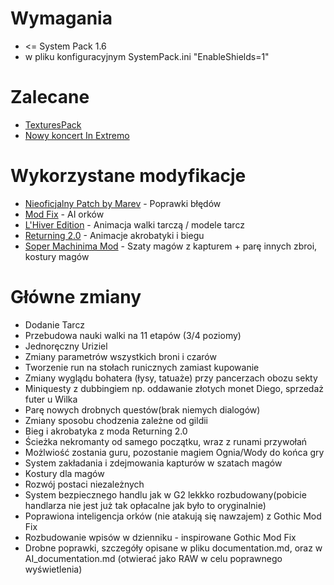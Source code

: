 # Wymagania

* <= System Pack 1.6
* w pliku konfiguracyjnym SystemPack.ini "EnableShields=1"

# Zalecane

* [TexturesPack](https://github.com/PiotrDrozdz96/Gothic/wiki/TexturesPack)
* [Nowy koncert In Extremo](https://github.com/PiotrDrozdz96/Gothic/wiki/In-Extremo)

# Wykorzystane modyfikacje
* [Nieoficjalny Patch by Marev](https://themodders.org/index.php?topic=26604.0) - Poprawki błędów
* [Mod Fix](https://rpgrussia.com/threads/gothic-mod-fix.6520/) - AI orków
* [L'Hiver Edition](https://themodders.org/index.php?topic=27984.0) - Animacja walki tarczą / modele tarcz
* [Returning 2.0](http://bractwospolszczenia.pl/showthread.php?tid=468) - Animacje akrobatyki i biegu
* [Soper Machinima Mod](https://www.facebook.com/Soper-Machinima-Mod-519780415068284/) - Szaty magów z kapturem + parę innych zbroi, kostury magów

# Główne zmiany

* Dodanie Tarcz
* Przebudowa nauki walki na 11 etapów (3/4 poziomy)
* Jednoręczny Uriziel
* Zmiany parametrów wszystkich broni i czarów
* Tworzenie run na stołach runicznych zamiast kupowanie
* Zmiany wyglądu bohatera (łysy, tatuaże) przy pancerzach obozu sekty
* Miniquesty z dubbingiem np. oddawanie złotych monet Diego, sprzedaż futer u Wilka
* Parę nowych drobnych questów(brak niemych dialogów)
* Zmiany sposobu chodzenia zależne od gildii
* Bieg i akrobatyka z moda Returning 2.0
* Ścieżka nekromanty od samego początku, wraz z runami przywołań
* Możlwiość zostania guru, pozostanie magiem Ognia/Wody do końca gry
* System zakładania i zdejmowania kapturów w szatach magów
* Kostury dla magów
* Rozwój postaci niezależnych
* System bezpiecznego handlu jak w G2 lekkko rozbudowany(pobicie handlarza nie jest już tak opłacalne jak było to oryginalnie)
* Poprawiona inteligencja orków (nie atakują się nawzajem) z Gothic Mod Fix
* Rozbudowanie wpisów w dzienniku - inspirowane Gothic Mod Fix
* Drobne poprawki, szczegóły opisane w pliku documentation.md, oraz w AI_documentation.md (otwierać jako RAW w celu poprawnego wyświetlenia)

